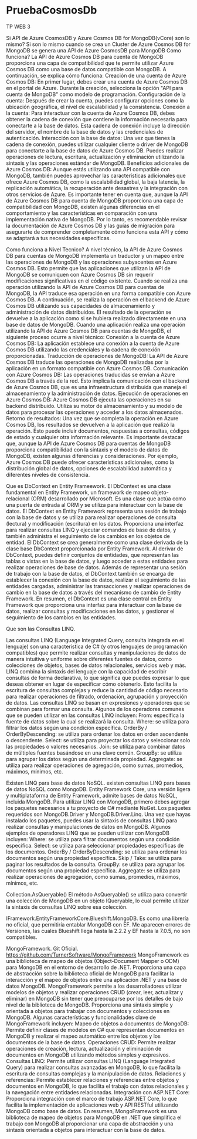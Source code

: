 # PruebaCosmosDb

TP WEB 3


Si API de Azure CosmosDB y Azure Cosmos DB for MongoDB(vCore) son lo mismo?
Si son lo mismo cuando se crea un Cluster de Azure Cosmos DB for MongoDB se genera una API de Azure CosmosDB para MongoDB
Como funciona?
La API de Azure Cosmos DB para cuenta de MongoDB proporciona una capa de compatibilidad que te permite utilizar Azure Cosmos DB como una base de datos compatible con MongoDB. A continuación, se explica cómo funciona:
Creación de una cuenta de Azure Cosmos DB: En primer lugar, debes crear una cuenta de Azure Cosmos DB en el portal de Azure. Durante la creación, selecciona la opción "API para cuenta de MongoDB" como modelo de programación.
Configuración de la cuenta: Después de crear la cuenta, puedes configurar opciones como la ubicación geográfica, el nivel de escalabilidad y la consistencia.
Conexión a la cuenta: Para interactuar con la cuenta de Azure Cosmos DB, debes obtener la cadena de conexión que contiene la información necesaria para conectarte a la base de datos. Esta cadena de conexión incluye la dirección del servidor, el nombre de la base de datos y las credenciales de autenticación.
Interacción con la base de datos: Una vez que tienes la cadena de conexión, puedes utilizar cualquier cliente o driver de MongoDB para conectarte a la base de datos de Azure Cosmos DB. Puedes realizar operaciones de lectura, escritura, actualización y eliminación utilizando la sintaxis y las operaciones estándar de MongoDB.
Beneficios adicionales de Azure Cosmos DB: Aunque estás utilizando una API compatible con MongoDB, también puedes aprovechar las características adicionales que ofrece Azure Cosmos DB, como la escalabilidad global, la baja latencia, la replicación automática, la recuperación ante desastres y la integración con otros servicios de Azure.
Es importante tener en cuenta que, aunque la API de Azure Cosmos DB para cuenta de MongoDB proporciona una capa de compatibilidad con MongoDB, existen algunas diferencias en el comportamiento y las características en comparación con una implementación nativa de MongoDB. Por lo tanto, es recomendable revisar la documentación de Azure Cosmos DB y las guías de migración para asegurarte de comprender completamente cómo funciona esta API y cómo se adaptará a tus necesidades específicas.


Como funciona a Nivel Tecnico?
A nivel técnico, la API de Azure Cosmos DB para cuentas de MongoDB implementa un traductor y un mapeo entre las operaciones de MongoDB y las operaciones subyacentes en Azure Cosmos DB. Esto permite que las aplicaciones que utilizan la API de MongoDB se comuniquen con Azure Cosmos DB sin requerir modificaciones significativas en el código existente.
Cuando se realiza una operación utilizando la API de Azure Cosmos DB para cuentas de MongoDB, la API traduce esa operación en una forma compatible con Azure Cosmos DB. A continuación, se realiza la operación en el backend de Azure Cosmos DB utilizando sus capacidades de almacenamiento y administración de datos distribuidos. El resultado de la operación se devuelve a la aplicación como si se hubiera realizado directamente en una base de datos de MongoDB.
Cuando una aplicación realiza una operación utilizando la API de Azure Cosmos DB para cuentas de MongoDB, el siguiente proceso ocurre a nivel técnico:
Conexión a la cuenta de Azure Cosmos DB: La aplicación establece una conexión a la cuenta de Azure Cosmos DB utilizando las credenciales y la cadena de conexión proporcionadas.
Traducción de operaciones de MongoDB: La API de Azure Cosmos DB traduce las operaciones de MongoDB realizadas por la aplicación en un formato compatible con Azure Cosmos DB.
Comunicación con Azure Cosmos DB: Las operaciones traducidas se envían a Azure Cosmos DB a través de la red. Esto implica la comunicación con el backend de Azure Cosmos DB, que es una infraestructura distribuida que maneja el almacenamiento y la administración de datos.
Ejecución de operaciones en Azure Cosmos DB: Azure Cosmos DB ejecuta las operaciones en su backend distribuido. Utiliza su motor de almacenamiento y su modelo de datos para procesar las operaciones y acceder a los datos almacenados.
Retorno de resultados: Una vez que se completa la operación en Azure Cosmos DB, los resultados se devuelven a la aplicación que realizó la operación. Esto puede incluir documentos, respuestas a consultas, códigos de estado y cualquier otra información relevante.
Es importante destacar que, aunque la API de Azure Cosmos DB para cuentas de MongoDB proporciona compatibilidad con la sintaxis y el modelo de datos de MongoDB, existen algunas diferencias y consideraciones. Por ejemplo, Azure Cosmos DB puede ofrecer características adicionales, como la distribución global de datos, opciones de escalabilidad automática y diferentes niveles de consistencia.





Que es DbContext en Entity Frameework.
El DbContext es una clase fundamental en Entity Framework, un framework de mapeo objeto-relacional (ORM) desarrollado por Microsoft. Es una clase que actúa como una puerta de entrada al ORM y se utiliza para interactuar con la base de datos.
El DbContext en Entity Framework representa una sesión de trabajo con la base de datos y se utiliza para realizar operaciones de consulta (lectura) y modificación (escritura) en los datos. Proporciona una interfaz para realizar consultas LINQ y ejecutar comandos de base de datos, y también administra el seguimiento de los cambios en los objetos de entidad.
El DbContext se crea generalmente como una clase derivada de la clase base DbContext proporcionada por Entity Framework. Al derivar de DbContext, puedes definir conjuntos de entidades, que representan las tablas o vistas en la base de datos, y luego acceder a estas entidades para realizar operaciones de base de datos.
Además de representar una sesión de trabajo con la base de datos, el DbContext también se encarga de establecer la conexión con la base de datos, realizar el seguimiento de las entidades cargadas, administrar las transacciones y realizar operaciones de cambio en la base de datos a través del mecanismo de cambio de Entity Framework.
En resumen, el DbContext es una clase central en Entity Framework que proporciona una interfaz para interactuar con la base de datos, realizar consultas y modificaciones en los datos, y gestionar el seguimiento de los cambios en las entidades.




Que son las Consultas LINQ.

Las consultas LINQ (Language Integrated Query, consulta integrada en el lenguaje) son una característica de C# (y otros lenguajes de programación compatibles) que permite realizar consultas y manipulaciones de datos de manera intuitiva y uniforme sobre diferentes fuentes de datos, como colecciones de objetos, bases de datos relacionales, servicios web y más.
LINQ combina la sintaxis del lenguaje con la capacidad de escribir consultas de forma declarativa, lo que significa que puedes expresar lo que deseas obtener en lugar de especificar cómo obtenerlo. Esto facilita la escritura de consultas complejas y reduce la cantidad de código necesario para realizar operaciones de filtrado, ordenación, agrupación y proyección de datos.
Las consultas LINQ se basan en expresiones y operadores que se combinan para formar una consulta. Algunos de los operadores comunes que se pueden utilizar en las consultas LINQ incluyen:
From: especifica la fuente de datos sobre la cual se realizará la consulta.
Where: se utiliza para filtrar los datos según una condición específica.
OrderBy / OrderByDescending: se utiliza para ordenar los datos en orden ascendente o descendente.
Select: se utiliza para proyectar los datos y seleccionar solo las propiedades o valores necesarios.
Join: se utiliza para combinar datos de múltiples fuentes basándose en una clave común.
GroupBy: se utiliza para agrupar los datos según una determinada propiedad.
Aggregate: se utiliza para realizar operaciones de agregación, como sumas, promedios, máximos, mínimos, etc.


Existen LINQ para base de datos NoSQL.
existen consultas LINQ para bases de datos NoSQL como MongoDB. Entity Framework Core, una versión ligera y multiplataforma de Entity Framework, admite bases de datos NoSQL, incluida MongoDB.
Para utilizar LINQ con MongoDB, primero debes agregar los paquetes necesarios a tu proyecto de C# mediante NuGet. Los paquetes requeridos son MongoDB.Driver y MongoDB.Driver.Linq.
Una vez que hayas instalado los paquetes, puedes usar la sintaxis de consultas LINQ para realizar consultas y manipulaciones de datos en MongoDB. Algunos ejemplos de operadores LINQ que se pueden utilizar con MongoDB incluyen:
Where: se utiliza para filtrar documentos según una condición específica.
Select: se utiliza para seleccionar propiedades específicas de los documentos.
OrderBy / OrderByDescending: se utiliza para ordenar los documentos según una propiedad específica.
Skip / Take: se utiliza para paginar los resultados de la consulta.
GroupBy: se utiliza para agrupar los documentos según una propiedad específica.
Aggregate: se utiliza para realizar operaciones de agregación, como sumas, promedios, máximos, mínimos, etc.

Collection.AsQueryable()
El método AsQueryable() se utiliza para convertir una colección de MongoDB en un objeto IQueryable<T>, lo cual permite utilizar la sintaxis de consultas LINQ sobre esa colección.

IFramework.EntityFrameworkCore.Blueshift.MongoDB.
Es como una librería no oficial, que permitiría entablar MongoDB con EF.
Me aparecen errores de Versiones, las cuales Blueshift llega hasta la 2.2.2 y EF hasta la 7.0.5, no son compatibles. 


MongoFramework.
Git Oficial.
https://github.com/TurnerSoftware/MongoFramework
MongoFramework es una biblioteca de mapeo de objetos (Object-Document Mapper o ODM) para MongoDB en el entorno de desarrollo de .NET. Proporciona una capa de abstracción sobre la biblioteca oficial de MongoDB para facilitar la interacción y el mapeo de objetos entre una aplicación .NET y una base de datos MongoDB.
MongoFramework permite a los desarrolladores utilizar modelos de objetos y realizar operaciones CRUD (crear, leer, actualizar y eliminar) en MongoDB sin tener que preocuparse por los detalles de bajo nivel de la biblioteca de MongoDB. Proporciona una sintaxis simple y orientada a objetos para trabajar con documentos y colecciones en MongoDB.
Algunas características y funcionalidades clave de MongoFramework incluyen:
Mapeo de objetos a documentos de MongoDB: Permite definir clases de modelos en C# que representan documentos en MongoDB y realizar el mapeo automático entre los objetos y los documentos de la base de datos.
Operaciones CRUD: Permite realizar operaciones de creación, lectura, actualización y eliminación de documentos en MongoDB utilizando métodos simples y expresivos.
Consultas LINQ: Permite utilizar consultas LINQ (Language Integrated Query) para realizar consultas avanzadas en MongoDB, lo que facilita la escritura de consultas complejas y la manipulación de datos.
Relaciones y referencias: Permite establecer relaciones y referencias entre objetos y documentos en MongoDB, lo que facilita el trabajo con datos relacionales y la navegación entre entidades relacionadas.
Integración con ASP.NET Core: Proporciona integración con el marco de trabajo ASP.NET Core, lo que facilita la implementación de aplicaciones web y API RESTful utilizando MongoDB como base de datos.
En resumen, MongoFramework es una biblioteca de mapeo de objetos para MongoDB en .NET que simplifica el trabajo con MongoDB al proporcionar una capa de abstracción y una sintaxis orientada a objetos para interactuar con la base de datos.

